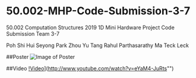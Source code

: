 # 50.002-MHP-Code-Submission-3-7
50.002 Computation Structures 2019 1D Mini Hardware Project Code Submission Team 3-7

Poh Shi Hui
Seyong Park
Zhou Yu Tang
Rahul Parthasarathy
Ma Teck Leck

##Poster
![Image of Poster](https://github.com/shiinx/50.002-MHP-Code-Submission-3-7/poster.jpg)

##Video
[!Video](http://img.youtube.com/vi/eYaM4-JuRts/0.jpg)](http://www.youtube.com/watch?v=eYaM4-JuRts"")





